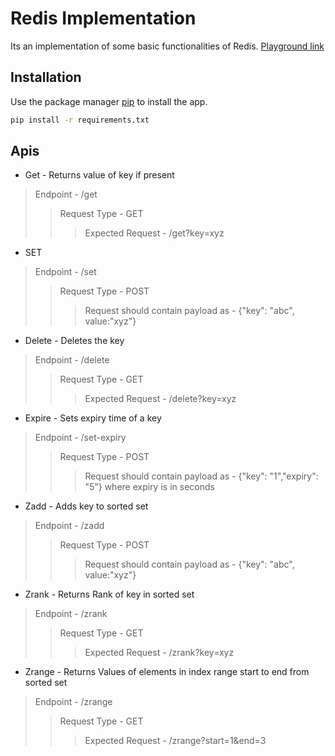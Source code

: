 # Redis Implementation

Its an implementation of some basic functionalities of Redis. [Playground link](https://redis-impl.herokuapp.com/)

## Installation

Use the package manager [pip](https://pip.pypa.io/en/stable/) to install the app.

```bash
pip install -r requirements.txt
```

## Apis
* Get - Returns value of key if present
> Endpoint - /get
>> Request Type - GET
>>> Expected Request - /get?key=xyz
* SET
> Endpoint - /set
>> Request Type - POST
>>> Request should contain payload as - {"key": "abc", value:"xyz"}
* Delete - Deletes the key
> Endpoint - /delete
>> Request Type - GET
>>> Expected Request - /delete?key=xyz
* Expire - Sets expiry time of a key
> Endpoint - /set-expiry
>> Request Type - POST
>>> Request should contain payload as - {"key": "1","expiry": "5"} where expiry is in seconds
* Zadd - Adds key to sorted set
> Endpoint - /zadd
>> Request Type - POST
>>> Request should contain payload as - {"key": "abc", value:"xyz"}
* Zrank - Returns Rank of key in sorted set
> Endpoint - /zrank
>> Request Type - GET
>>> Expected Request - /zrank?key=xyz
* Zrange - Returns Values of elements in index range start to end from sorted set
> Endpoint - /zrange
>> Request Type - GET
>>> Expected Request - /zrange?start=1&end=3
```
